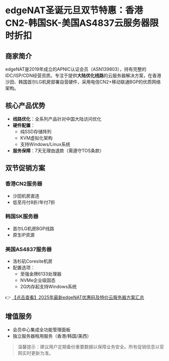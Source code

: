 # edgeNAT圣诞元旦双节特惠：香港CN2-韩国SK-美国AS4837云服务器限时折扣

## 商家简介

edgeNAT是2019年成立的APNIC认证会员（ASN139803），持有完整的IDC/ISP/CDN经营资质。专注于提供**大陆优化线路**的云服务器解决方案，在香港沙田、韩国首尔LG机房部署自营硬件，采用电信CN2+移动联通BGP的优质网络架构。

## 核心产品优势

- **线路优化**：全系列产品针对中国大陆访问优化
- **硬件配置**：
  - 纯SSD存储阵列
  - KVM虚拟化架构
  - 支持Windows/Linux系统
- **服务保障**：7天无理由退款（需遵守TOS条款）

## 双节促销方案

### 香港CN2服务器
- 沙田机房直连
- 低至月付8折/年付7折

### 韩国SK服务器
- 首尔LG机房BGP线路
- 原生IP资源

### 美国AS4837服务器
- 洛杉矶Coresite机房
- 配置选项：
  - 至强金牌6133处理器
  - NVMe企业级固态
  - 2G内存起支持Windows系统

👉 [【点击查看】2025年最新edgeNAT优惠码及特价云服务器方案汇总](https://bit.ly/edgenat)

## 增值服务
- 会员中心集成全功能管理面板
- 独立服务器租用服务（香港/韩国/美西）

> 温馨提示：建议用户定期备份重要数据以保障业务安全。所有促销信息以官网实时更新为准。